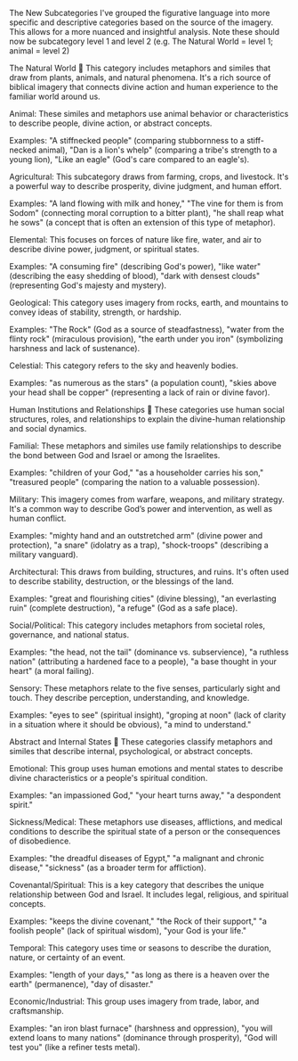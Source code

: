 The New Subcategories
I've grouped the figurative language into more specific and descriptive categories based on the source of the imagery. This allows for a more nuanced and insightful analysis. Note these should now be subcategory level 1 and level 2 (e.g. The Natural World = level 1; animal = level 2)

The Natural World 🌿
This category includes metaphors and similes that draw from plants, animals, and natural phenomena. It's a rich source of biblical imagery that connects divine action and human experience to the familiar world around us.

Animal: These similes and metaphors use animal behavior or characteristics to describe people, divine action, or abstract concepts.

Examples: "A stiffnecked people" (comparing stubbornness to a stiff-necked animal), "Dan is a lion's whelp" (comparing a tribe's strength to a young lion), "Like an eagle" (God's care compared to an eagle's).

Agricultural: This subcategory draws from farming, crops, and livestock. It's a powerful way to describe prosperity, divine judgment, and human effort.

Examples: "A land flowing with milk and honey," "The vine for them is from Sodom" (connecting moral corruption to a bitter plant), "he shall reap what he sows" (a concept that is often an extension of this type of metaphor).

Elemental: This focuses on forces of nature like fire, water, and air to describe divine power, judgment, or spiritual states.

Examples: "A consuming fire" (describing God's power), "like water" (describing the easy shedding of blood), "dark with densest clouds" (representing God's majesty and mystery).

Geological: This category uses imagery from rocks, earth, and mountains to convey ideas of stability, strength, or hardship.

Examples: "The Rock" (God as a source of steadfastness), "water from the flinty rock" (miraculous provision), "the earth under you iron" (symbolizing harshness and lack of sustenance).

Celestial: This category refers to the sky and heavenly bodies.

Examples: "as numerous as the stars" (a population count), "skies above your head shall be copper" (representing a lack of rain or divine favor).

Human Institutions and Relationships 🤝
These categories use human social structures, roles, and relationships to explain the divine-human relationship and social dynamics.

Familial: These metaphors and similes use family relationships to describe the bond between God and Israel or among the Israelites.

Examples: "children of your God," "as a householder carries his son," "treasured people" (comparing the nation to a valuable possession).

Military: This imagery comes from warfare, weapons, and military strategy. It's a common way to describe God’s power and intervention, as well as human conflict.

Examples: "mighty hand and an outstretched arm" (divine power and protection), "a snare" (idolatry as a trap), "shock-troops" (describing a military vanguard).

Architectural: This draws from building, structures, and ruins. It's often used to describe stability, destruction, or the blessings of the land.

Examples: "great and flourishing cities" (divine blessing), "an everlasting ruin" (complete destruction), "a refuge" (God as a safe place).

Social/Political: This category includes metaphors from societal roles, governance, and national status.

Examples: "the head, not the tail" (dominance vs. subservience), "a ruthless nation" (attributing a hardened face to a people), "a base thought in your heart" (a moral failing).

Sensory: These metaphors relate to the five senses, particularly sight and touch. They describe perception, understanding, and knowledge.

Examples: "eyes to see" (spiritual insight), "groping at noon" (lack of clarity in a situation where it should be obvious), "a mind to understand."

Abstract and Internal States 🧠
These categories classify metaphors and similes that describe internal, psychological, or abstract concepts.

Emotional: This group uses human emotions and mental states to describe divine characteristics or a people's spiritual condition.

Examples: "an impassioned God," "your heart turns away," "a despondent spirit."

Sickness/Medical: These metaphors use diseases, afflictions, and medical conditions to describe the spiritual state of a person or the consequences of disobedience.

Examples: "the dreadful diseases of Egypt," "a malignant and chronic disease," "sickness" (as a broader term for affliction).

Covenantal/Spiritual: This is a key category that describes the unique relationship between God and Israel. It includes legal, religious, and spiritual concepts.

Examples: "keeps the divine covenant," "the Rock of their support," "a foolish people" (lack of spiritual wisdom), "your God is your life."

Temporal: This category uses time or seasons to describe the duration, nature, or certainty of an event.

Examples: "length of your days," "as long as there is a heaven over the earth" (permanence), "day of disaster."

Economic/Industrial: This group uses imagery from trade, labor, and craftsmanship.

Examples: "an iron blast furnace" (harshness and oppression), "you will extend loans to many nations" (dominance through prosperity), "God will test you" (like a refiner tests metal).